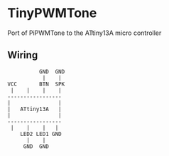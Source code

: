 TinyPWMTone
===========

Port of PiPWMTone to the ATtiny13A micro controller


Wiring
------

```
          GND  GND
           |    |
VCC       BTN  SPK
 |    |    |    |
-----------------
|               |
|   ATtiny13A   |
|               |
-----------------
 |    |    |   |
    LED2 LED1 GND
      |    |
     GND  GND
```
